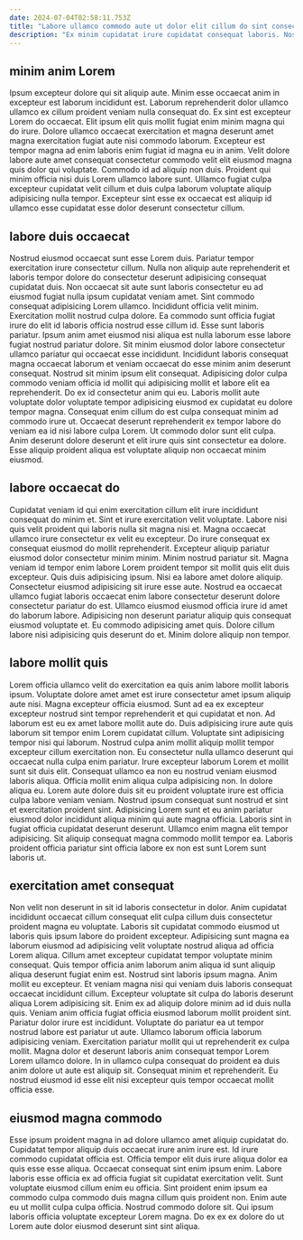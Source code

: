 ```yaml
---
date: 2024-07-04T02:58:11.753Z
title: "Labore ullamco commodo aute ut dolor elit cillum do sint consectetur et anim."
description: "Ex minim cupidatat irure cupidatat consequat laboris. Nostrud minim nostrud reprehenderit voluptate."
---
```



## minim anim Lorem

Ipsum excepteur dolore qui sit aliquip aute. Minim esse occaecat anim in excepteur est laborum incididunt est. Laborum reprehenderit dolor ullamco ullamco ex cillum proident veniam nulla consequat do. Ex sint est excepteur Lorem do occaecat.
Elit ipsum elit quis mollit fugiat enim minim magna qui do irure. Dolore ullamco occaecat exercitation et magna deserunt amet magna exercitation fugiat aute nisi commodo laborum. Excepteur est tempor magna ad enim laboris enim fugiat id magna eu in anim. Velit dolore labore aute amet consequat consectetur commodo velit elit eiusmod magna quis dolor qui voluptate.
Commodo id ad aliquip non duis. Proident qui minim officia nisi duis Lorem ullamco labore sunt. Ullamco fugiat culpa excepteur cupidatat velit cillum et duis culpa laborum voluptate aliquip adipisicing nulla tempor. Excepteur sint esse ex occaecat est aliquip id ullamco esse cupidatat esse dolor deserunt consectetur cillum.

## labore duis occaecat

Nostrud eiusmod occaecat sunt esse Lorem duis. Pariatur tempor exercitation irure consectetur cillum. Nulla non aliquip aute reprehenderit et laboris tempor dolore do consectetur deserunt adipisicing consequat cupidatat duis. Non occaecat sit aute sunt laboris consectetur eu ad eiusmod fugiat nulla ipsum cupidatat veniam amet. Sint commodo consequat adipisicing Lorem ullamco. Incididunt officia velit minim. Exercitation mollit nostrud culpa dolore.
Ea commodo sunt officia fugiat irure do elit id laboris officia nostrud esse cillum id. Esse sunt laboris pariatur. Ipsum anim amet eiusmod nisi aliqua est nulla laborum esse labore fugiat nostrud pariatur dolore. Sit minim eiusmod dolor labore consectetur ullamco pariatur qui occaecat esse incididunt. Incididunt laboris consequat magna occaecat laborum et veniam occaecat do esse minim anim deserunt consequat. Nostrud sit minim ipsum elit consequat. Adipisicing dolor culpa commodo veniam officia id mollit qui adipisicing mollit et labore elit ea reprehenderit. Do ex id consectetur anim qui eu.
Laboris mollit aute voluptate dolor voluptate tempor adipisicing eiusmod ex cupidatat eu dolore tempor magna. Consequat enim cillum do est culpa consequat minim ad commodo irure ut. Occaecat deserunt reprehenderit ex tempor labore do veniam ea id nisi labore culpa Lorem. Ut commodo dolor sunt elit culpa. Anim deserunt dolore deserunt et elit irure quis sint consectetur ea dolore. Esse aliquip proident aliqua est voluptate aliquip non occaecat minim eiusmod.

## labore occaecat do

Cupidatat veniam id qui enim exercitation cillum elit irure incididunt consequat do minim et. Sint et irure exercitation velit voluptate. Labore nisi quis velit proident qui laboris nulla sit magna nisi et. Magna occaecat ullamco irure consectetur ex velit eu excepteur. Do irure consequat ex consequat eiusmod do mollit reprehenderit. Excepteur aliquip pariatur eiusmod dolor consectetur minim minim.
Minim nostrud pariatur sit. Magna veniam id tempor enim labore Lorem proident tempor sit mollit quis elit duis excepteur. Quis duis adipisicing ipsum. Nisi ea labore amet dolore aliquip. Consectetur eiusmod adipisicing sit irure esse aute. Nostrud ea occaecat ullamco fugiat laboris occaecat enim labore consectetur deserunt dolore consectetur pariatur do est.
Ullamco eiusmod eiusmod officia irure id amet do laborum labore. Adipisicing non deserunt pariatur aliquip quis consequat eiusmod voluptate et. Eu commodo adipisicing amet quis. Dolore cillum labore nisi adipisicing quis deserunt do et. Minim dolore aliquip non tempor.

## labore mollit quis

Lorem officia ullamco velit do exercitation ea quis anim labore mollit laboris ipsum. Voluptate dolore amet amet est irure consectetur amet ipsum aliquip aute nisi. Magna excepteur officia eiusmod. Sunt ad ea ex excepteur excepteur nostrud sint tempor reprehenderit et qui cupidatat et non. Ad laborum est eu ex amet labore mollit aute do. Duis adipisicing irure aute quis laborum sit tempor enim Lorem cupidatat cillum.
Voluptate sint adipisicing tempor nisi qui laborum. Nostrud culpa anim mollit aliquip mollit tempor excepteur cillum exercitation non. Eu consectetur nulla ullamco deserunt qui occaecat nulla culpa enim pariatur. Irure excepteur laborum Lorem et mollit sunt sit duis elit. Consequat ullamco ea non eu nostrud veniam eiusmod laboris aliqua. Officia mollit enim aliqua culpa adipisicing non.
In dolore aliqua eu. Lorem aute dolore duis sit eu proident voluptate irure est officia culpa labore veniam veniam. Nostrud ipsum consequat sunt nostrud et sint et exercitation proident sint. Adipisicing Lorem sunt et eu anim pariatur eiusmod dolor incididunt aliqua minim qui aute magna officia. Laboris sint in fugiat officia cupidatat deserunt deserunt. Ullamco enim magna elit tempor adipisicing. Sit aliquip consequat magna commodo mollit tempor ea. Laboris proident officia pariatur sint officia labore ex non est sunt Lorem sunt laboris ut.

## exercitation amet consequat

Non velit non deserunt in sit id laboris consectetur in dolor. Anim cupidatat incididunt occaecat cillum consequat elit culpa cillum duis consectetur proident magna eu voluptate. Laboris sit cupidatat commodo eiusmod ut laboris quis ipsum labore do proident excepteur. Adipisicing sunt magna ea laborum eiusmod ad adipisicing velit voluptate nostrud aliqua ad officia Lorem aliqua. Cillum amet excepteur cupidatat tempor voluptate minim consequat.
Quis tempor officia anim laborum anim aliqua id sunt aliquip aliqua deserunt fugiat enim est. Nostrud sint laboris ipsum magna. Anim mollit eu excepteur. Et veniam magna nisi qui veniam duis laboris consequat occaecat incididunt cillum. Excepteur voluptate sit culpa do laboris deserunt aliqua Lorem adipisicing sit. Enim ex ad aliquip dolore minim ad id duis nulla quis. Veniam anim officia fugiat officia eiusmod laborum mollit proident sint.
Pariatur dolor irure est incididunt. Voluptate do pariatur ea ut tempor nostrud labore est pariatur ut aute. Ullamco laborum officia laborum adipisicing veniam. Exercitation pariatur mollit qui ut reprehenderit ex culpa mollit. Magna dolor et deserunt laboris anim consequat tempor Lorem Lorem ullamco dolore. In in ullamco culpa consequat do proident ea duis anim dolore ut aute est aliquip sit. Consequat minim et reprehenderit. Eu nostrud eiusmod id esse elit nisi excepteur quis tempor occaecat mollit officia esse.

## eiusmod magna commodo

Esse ipsum proident magna in ad dolore ullamco amet aliquip cupidatat do. Cupidatat tempor aliquip duis occaecat irure anim irure est. Id irure commodo cupidatat officia est. Officia tempor elit duis irure aliqua dolor ea quis esse esse aliqua.
Occaecat consequat sint enim ipsum enim. Labore laboris esse officia ex ad officia fugiat sit cupidatat exercitation velit. Sunt voluptate eiusmod cillum enim eu officia. Sint proident enim ipsum ea commodo culpa commodo duis magna cillum quis proident non.
Enim aute eu ut mollit culpa culpa officia. Nostrud commodo dolore sit. Qui ipsum laboris officia voluptate excepteur Lorem magna. Do ex ex ex dolore do ut Lorem aute dolor eiusmod deserunt sint sint aliqua.

